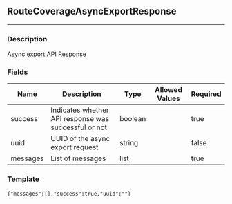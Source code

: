 ## RouteCoverageAsyncExportResponse
---
### Description
Async export API Response
### Fields
| Name | Description | Type | Allowed Values | Required |
| ---- | ----------- | ---- | -------------- | -------- |
| success | Indicates whether API response was successful or not | boolean |  | true |
| uuid | UUID of the async export request | string |  | false |
| messages | List of messages | list |  | true |
### Template
```
{"messages":[],"success":true,"uuid":""}
```
